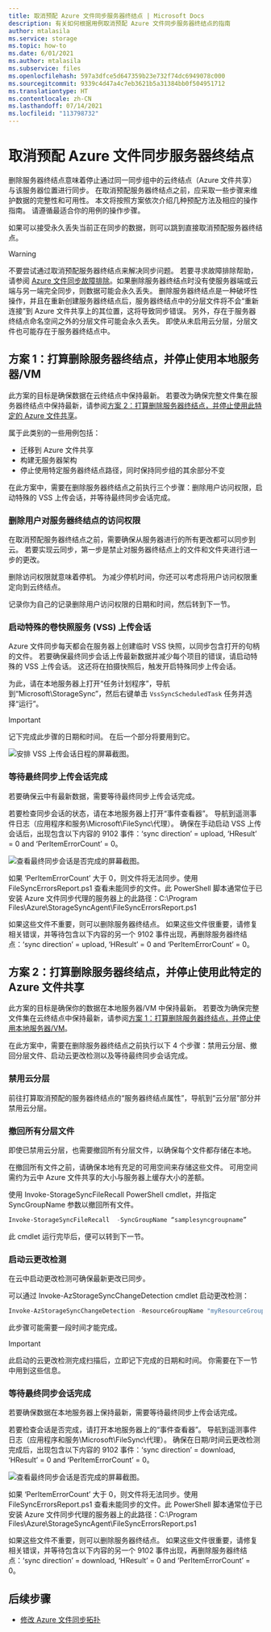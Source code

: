 ```yaml
---
title: 取消预配 Azure 文件同步服务器终结点 | Microsoft Docs
description: 有关如何根据用例取消预配 Azure 文件同步服务器终结点的指南
author: mtalasila
ms.service: storage
ms.topic: how-to
ms.date: 6/01/2021
ms.author: mtalasila
ms.subservice: files
ms.openlocfilehash: 597a3dfce5d647359b23e732f74dc6949078c000
ms.sourcegitcommit: 9339c4d47a4c7eb3621b5a31384bb0f504951712
ms.translationtype: HT
ms.contentlocale: zh-CN
ms.lasthandoff: 07/14/2021
ms.locfileid: "113798732"
---
```

# <a name="deprovision-your-azure-file-sync-server-endpoint"></a>取消预配 Azure 文件同步服务器终结点

删除服务器终结点意味着停止通过同一同步组中的云终结点（Azure 文件共享）与该服务器位置进行同步。 在取消预配服务器终结点之前，应采取一些步骤来维护数据的完整性和可用性。 本文将按照方案依次介绍几种预配方法及相应的操作指南。 请遵循最适合你的用例的操作步骤。

如果可以接受永久丢失当前正在同步的数据，则可以跳到直接取消预配服务器终结点。

> [!Warning]
> 不要尝试通过取消预配服务器终结点来解决同步问题。 若要寻求故障排除帮助，请参阅 [Azure 文件同步故障排除](./file-sync-troubleshoot.md)。如果删除服务器终结点时没有使服务器端或云端与另一端完全同步，则数据可能会永久丢失。 删除服务器终结点是一种破坏性操作，并且在重新创建服务器终结点后，服务器终结点中的分层文件将不会“重新连接”到 Azure 文件共享上的其位置，这将导致同步错误。 另外，存在于服务器终结点命名空间之外的分层文件可能会永久丢失。 即使从未启用云分层，分层文件也可能存在于服务器终结点中。

## <a name="scenario-1-you-intend-to-delete-your-server-endpoint-and-stop-using-your-local-server--vm"></a>方案 1：打算删除服务器终结点，并停止使用本地服务器/VM

此方案的目标是确保数据在云终结点中保持最新。 若要改为确保完整文件集在服务器终结点中保持最新，请参阅[方案 2：打算删除服务器终结点，并停止使用此特定的 Azure 文件共享](#scenario-2-you-intend-to-delete-your-server-endpoint-and-stop-using-this-specific-azure-file-share)。

属于此类别的一些用例包括：
-   迁移到 Azure 文件共享
-   构建无服务器架构
-   停止使用特定服务器终结点路径，同时保持同步组的其余部分不变

在此方案中，需要在删除服务器终结点之前执行三个步骤：删除用户访问权限，启动特殊的 VSS 上传会话，并等待最终同步会话完成。

### <a name="remove-user-access-to-your-server-endpoint"></a>删除用户对服务器终结点的访问权限

在取消预配服务器终结点之前，需要确保从服务器进行的所有更改都可以同步到云。 若要实现云同步，第一步是禁止对服务器终结点上的文件和文件夹进行进一步的更改。 

删除访问权限就意味着停机。 为减少停机时间，你还可以考虑将用户访问权限重定向到云终结点。 

记录你为自己的记录删除用户访问权限的日期和时间，然后转到下一节。

### <a name="initiate-a-special-volume-snapshot-service-vss-upload-session"></a>启动特殊的卷快照服务 (VSS) 上传会话

Azure 文件同步每天都会在服务器上创建临时 VSS 快照，以同步包含打开的句柄的文件。 若要确保最终同步会话上传最新数据并减少每个项目的错误，请启动特殊的 VSS 上传会话。 这还将在拍摄快照后，触发开启特殊同步上传会话。  

为此，请在本地服务器上打开“任务计划程序”，导航到“Microsoft\StorageSync”，然后右键单击 `VssSyncScheduledTask` 任务并选择“运行”。

> [!Important]
> 记下完成此步骤的日期和时间。 在后一个部分将要用到它。

![安排 VSS 上传会话日程的屏幕截图。](media/file-sync-server-endpoint-delete/vss-task-scheduler.png)

### <a name="wait-for-a-final-sync-upload-session-to-complete"></a>等待最终同步上传会话完成

若要确保云中有最新数据，需要等待最终同步上传会话完成。 

若要检查同步会话的状态，请在本地服务器上打开“事件查看器”。 导航到遥测事件日志（应用程序和服务\Microsoft\FileSync\代理）。 确保在手动启动 VSS 上传会话后，出现包含以下内容的 9102 事件：‘sync direction’ = upload, ‘HResult’ = 0 and ‘PerItemErrorCount’ = 0。

![查看最终同步会话是否完成的屏幕截图。](media/file-sync-server-endpoint-delete/event-viewer.png)

如果 ‘PerItemErrorCount’ 大于 0，则文件将无法同步。使用 FileSyncErrorsReport.ps1 查看未能同步的文件。此 PowerShell 脚本通常位于已安装 Azure 文件同步代理的服务器上的此路径：C:\Program Files\Azure\StorageSyncAgent\FileSyncErrorsReport.ps1

如果这些文件不重要，则可以删除服务器终结点。 如果这些文件很重要，请修复相关错误，并等待包含以下内容的另一个 9102 事件出现，再删除服务器终结点：‘sync direction’ = upload, ‘HResult’ = 0 and ‘PerItemErrorCount’ = 0。

## <a name="scenario-2-you-intend-to-delete-your-server-endpoint-and-stop-using-this-specific-azure-file-share"></a>方案 2：打算删除服务器终结点，并停止使用此特定的 Azure 文件共享

此方案的目标是确保你的数据在本地服务器/VM 中保持最新。 若要改为确保完整文件集在云终结点中保持最新，请参阅[方案 1：打算删除服务器终结点，并停止使用本地服务器/VM](#scenario-1-you-intend-to-delete-your-server-endpoint-and-stop-using-your-local-server--vm)。

在此方案中，需要在删除服务器终结点之前执行以下 4 个步骤：禁用云分层、撤回分层文件、启动云更改检测以及等待最终同步会话完成。

### <a name="disable-cloud-tiering"></a>禁用云分层
前往打算取消预配的服务器终结点的“服务器终结点属性”，导航到“云分层”部分并禁用云分层。

### <a name="recall-all-tiered-files"></a>撤回所有分层文件
即使已禁用云分层，也需要撤回所有分层文件，以确保每个文件都存储在本地。

在撤回所有文件之前，请确保本地有充足的可用空间来存储这些文件。 可用空间需约为云中 Azure 文件共享的大小与服务器上缓存大小的差额。

使用 Invoke-StorageSyncFileRecall PowerShell cmdlet，并指定 SyncGroupName 参数以撤回所有文件。 
```powershell
Invoke-StorageSyncFileRecall  -SyncGroupName “samplesyncgroupname”
```
此 cmdlet 运行完毕后，便可以转到下一节。

### <a name="initiate-cloud-change-detection"></a>启动云更改检测
在云中启动更改检测可确保最新更改已同步。

可以通过 Invoke-AzStorageSyncChangeDetection cmdlet 启动更改检测： 

```powershell
Invoke-AzStorageSyncChangeDetection -ResourceGroupName "myResourceGroup" -StorageSyncServiceName "myStorageSyncServiceName" -SyncGroupName "mySyncGroupName" -Path "Data","Reporting\Templates" 
```

此步骤可能需要一段时间才能完成。 

> [!Important]
> 此启动的云更改检测完成扫描后，立即记下完成的日期和时间。 你需要在下一节中用到这些信息。

### <a name="wait-for-a-final-sync-session-to-complete"></a>等待最终同步会话完成
若要确保数据在本地服务器上保持最新，需要等待最终同步上传会话完成。 

若要检查会话是否完成，请打开本地服务器上的“事件查看器”。 导航到遥测事件日志（应用程序和服务\Microsoft\FileSync\代理）。 确保在日期/时间云更改检测完成后，出现包含以下内容的 9102 事件：‘sync direction’ = download, ‘HResult’ = 0 and ‘PerItemErrorCount’ = 0。

![查看最终同步会话是否完成的屏幕截图。](media/file-sync-server-endpoint-delete/event-viewer.png)

如果 ‘PerItemErrorCount’ 大于 0，则文件将无法同步。使用 FileSyncErrorsReport.ps1 查看未能同步的文件。此 PowerShell 脚本通常位于已安装 Azure 文件同步代理的服务器上的此路径：C:\Program Files\Azure\StorageSyncAgent\FileSyncErrorsReport.ps1

如果这些文件不重要，则可以删除服务器终结点。 如果这些文件很重要，请修复相关错误，并等待包含以下内容的另一个 9102 事件出现，再删除服务器终结点：‘sync direction’ = download, ‘HResult’ = 0 and ‘PerItemErrorCount’ = 0。

## <a name="next-steps"></a>后续步骤
* [修改 Azure 文件同步拓扑](./file-sync-modify-sync-topology.md)
